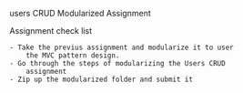 users CRUD Modularized Assignment

Assignment check list

    - Take the previus assignment and modularize it to user
        the MVC pattern design.
    - Go through the steps of modularizing the Users CRUD
        assignment
    - Zip up the modularized folder and submit it